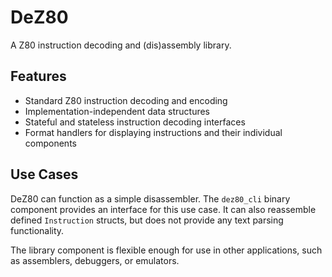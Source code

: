 # DeZ80

A Z80 instruction decoding and (dis)assembly library.

## Features

* Standard Z80 instruction decoding and encoding
* Implementation-independent data structures
* Stateful and stateless instruction decoding interfaces
* Format handlers for displaying instructions and their individual components

## Use Cases

DeZ80 can function as a simple disassembler.
The `dez80_cli` binary component provides an interface for this use case.
It can also reassemble defined `Instruction` structs,
but does not provide any text parsing functionality.

The library component is flexible enough for use in other applications,
such as assemblers, debuggers, or emulators.
